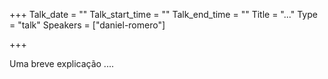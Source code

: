 +++
Talk_date = ""
Talk_start_time = ""
Talk_end_time = ""
Title = "..."
Type = "talk"
Speakers = ["daniel-romero"]

+++

Uma breve explicação ....